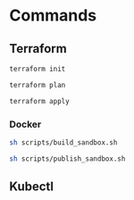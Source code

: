 # Commands

## Terraform

```sh
terraform init
```

```sh
terraform plan
```

```sh
terraform apply
```

### Docker

```sh
sh scripts/build_sandbox.sh
```

```sh
sh scripts/publish_sandbox.sh
```

## Kubectl
